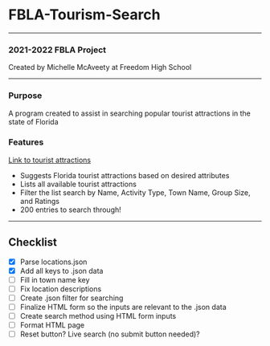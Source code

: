 # FBLA-Tourism-Search

***

### 2021-2022 FBLA Project
Created by Michelle McAveety at Freedom High School

***

### Purpose
A program created to assist in searching popular tourist attractions in the state of Florida

### Features

[Link to tourist attractions](https://www.florida-backroads-travel.com/florida-tourist-attractions.html)

+ Suggests Florida tourist attractions based on desired attributes
+ Lists all available tourist attractions
+ Filter the list search by Name, Activity Type, Town Name, Group Size, and Ratings
+ 200 entries to search through!

***

## Checklist

-[x] Parse locations.json
-[x] Add all keys to .json data
-[ ] Fill in town name key
-[ ] Fix location descriptions 
-[ ] Create .json filter for searching
-[ ] Finalize HTML form so the inputs are relevant to the .json data
-[ ] Create search method using HTML form inputs
-[ ] Format HTML page
-[ ] Reset button? Live search (no submit button needed)?
